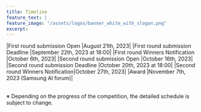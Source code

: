 ```yaml
---
title: Timeline
feature_text: |
feature_image: "/assets/logos/banner_white_with_slogan.png"
excerpt:
---
```


|First round submission Open      |August 21th, 2023|
|First round submission Deadline  |September 22th, 2023 at 18:00|
|First round Winners Notification |October 6th, 2023|
|Second round submission Open     |October 16th, 2023|
|Second round submission Deadline |October 20th, 2023 at 18:00|
|Second round Winners Notification|October 27th, 2023|
|Award                            |November 7th, 2023 (Samsung AI forum)|

<br>
※ Depending on the progress of the competition, the detailed schedule is subject to change.